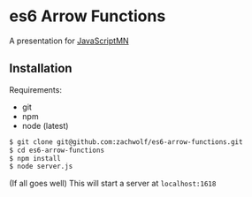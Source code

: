 # es6 Arrow Functions

A presentation for [JavaScriptMN](http://www.meetup.com/JavaScriptMN/events/227504534/)

## Installation

Requirements:

- git
- npm
- node (latest)

```bash
$ git clone git@github.com:zachwolf/es6-arrow-functions.git
$ cd es6-arrow-functions
$ npm install
$ node server.js
```

(If all goes well) This will start a server at `localhost:1618`